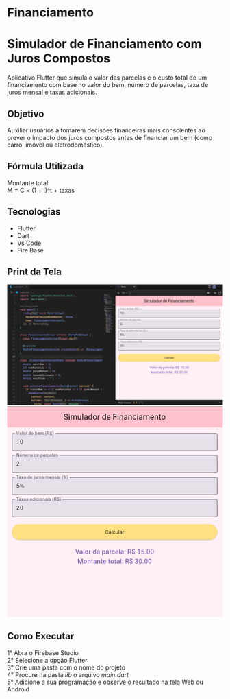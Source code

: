 # Financiamento

# Simulador de Financiamento com Juros Compostos
Aplicativo Flutter que simula o valor das parcelas e o custo total de um financiamento com base no valor do bem, número de parcelas, taxa de juros mensal e taxas adicionais.

## Objetivo
Auxiliar usuários a tomarem decisões financeiras mais conscientes ao prever o impacto dos juros compostos antes de financiar um bem (como carro, imóvel ou eletrodoméstico).

## Fórmula Utilizada
Montante total:  
M = C × (1 + i)^t + taxas

## Tecnologias
- Flutter 
- Dart 
- Vs Code
- Fire Base 

## Print da Tela
![Tela 1](1.png)
![Tela 2](2.png)

##  Como Executar
1° Abra o Firebase Studio <br>
2° Selecione a opção Flutter <br>
3° Crie uma pasta com o nome do projeto <br>
4° Procure na pasta _lib_ o arquivo *main.dart* <br>
5° Adicione a sua programação e observe o resultado na tela Web ou Android


